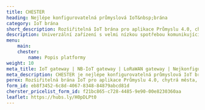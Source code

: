 ```yaml
---
title: CHESTER
heading: Nejlépe konfigurovatelná průmyslová IoT&nbsp;brána
category: IoT brána
short_description: Rozšiřitelná IoT brána pro aplikace Průmyslu 4.0, chytrá města, vzdálené odečty a zemědělství.
description: Univerzální zařízení s velmi nízkou spotřebou komunikující prostřednictvím LPWAN. Umožňuje připojení dalších externích prvků pomocí celé řady rozhraní.
menu:
    main:
    chester:
        name: Popis platformy
weight: 10
meta_title: IoT gateway | NB-IoT gateway | LoRaWAN gateway | Nejkonfigurovatelnější IoT gateway CHESTER od HARDWARIO
meta_description: CHESTER je nejlépe konfigurovatelná průmyslová IoT brána pro aplikace Průmyslu 4.0, chytrá města, vzdálené odečty a zemědělství. Zařízení připojuje senzory, akční členy, řídicí jednotky PLC a další zařízení k internetu prostřednictvím komunikačních technologií LPWAN. CHESTER je vybaven robustním, vodotěsným krytem se stupněm krytí IP67 pro náročné podmínky prostředí. Kromě toho jeho široký rozsah provozních teplot a velmi nízká spotřeba energie na baterie umožňuje nasazení ve venkovním prostředí. 
perex: Rozšiřitelná brána IoT pro aplikace Průmyslu 4.0, chytrá města, vzdálené odečty a zemědělství. CHESTER připojuje senzory, akční členy, řídicí jednotky PLC a další zařízení k internetu. Flexibilní napájení a komunikační technologie LPWAN umožňují spolehlivé připojení ze vzdálených i hlubokých vnitřních prostor.
form_id: eb8f3452-6c8d-4067-8348-84879abcd81d
cherster_pricelist_form_id: f21bc865-c728-4485-9e90-00e8230360aa
leaflet: https://hubs.ly/H0pDLPt0
---
```

